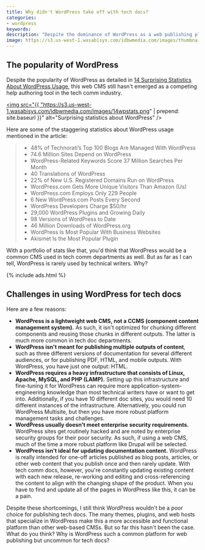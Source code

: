 ```yaml
---
title: Why didn't WordPress take off with tech docs?
categories:
- wordpress
keywords:
description: "Despite the dominance of WordPress as a web publishing platform, which is used for nearly 75 million websites today, WordPress has rarely been used by technical writers as a platform for publishing technical documentation. Some of the reasons WordPress is avoided is due to its heavy LAMP stack architecture,  lack of component content re-use, and inability to publish multiple outputs such as PDF."
image: https://s3.us-west-1.wasabisys.com/idbwmedia.com/images/thumbnails/14wpstatsthumb.png
---
```


## The popularity of WordPress
Despite the popularity of WordPress as detailed in [14 Surprising Statistics About WordPress Usage](https://managewp.com/14-surprising-statistics-about-wordpress-usage), this web CMS still hasn't emerged as a competing help authoring tool in the tech comm industry.

<a href="https://managewp.com/14-surprising-statistics-about-wordpress-usage"><img src="{{ "https://s3.us-west-1.wasabisys.com/idbwmedia.com/images/14wpstats.png" | prepend: site.baseurl }}" alt="Surprising statistics about WordPress" /></a>

Here are some of the staggering statistics about WordPress usage mentioned in the article:

>
> * 48% of Technorati’s Top 100 Blogs Are Managed With WordPress
> * 74.6 Million Sites Depend on WordPress
> * WordPress-Related Keywords Score 37 Million Searches Per Month
> * 40 Translations of WordPress
> * 22% of New U.S. Registered Domains Run on WordPress
> * WordPress.com Gets More Unique Visitors Than Amazon (Us)
> * WordPress.com Employs Only 229 People
> * 6 New WordPress.com Posts Every Second
> * WordPress Developers Charge $50/hr
> * 29,000 WordPress Plugins and Growing Daily
> * 98 Versions of WordPress to Date
> * 46 Million Downloads of WordPress.org
> * WordPress Is Most Popular With Business Websites
> * Akismet Is the Most Popular Plugin

With a portfolio of stats like that, you'd think that WordPress would be a common CMS used in tech comm departments as well. But as far as I can tell, WordPress is rarely used by technical writers. Why?

{% include ads.html %}

## Challenges in using WordPress for tech docs

Here are a few reasons:

* **WordPress is a lightweight web CMS, not a CCMS (component content management system).** As such, it isn't optimized for chunking different components and reusing those chunks in different outputs. The latter is much more common in tech doc departments.
* **WordPress isn't meant for publishing multiple outputs of content**, such as three different versions of documentation for several different audiences, or for publishing PDF, HTML, and mobile outputs. With WordPress, you have just one output: HTML.
* **WordPress requires a heavy infrastructure that consists of Linux, Apache, MySQL, and PHP (LAMP).** Setting up this infrastructure and fine-tuning it for WordPress can require more application-system-engineering knowledge than most technical writers have or want to get into. Additionally, if you have 10 different doc sites, you would need 10 different instances of the infrastructure. Alternatively, you could run WordPress Multisite, but then you have more robust platform management tasks and challenges.
* **WordPress usually doesn't meet enterprise security requirements.** WordPress sites get routinely hacked and are noted by enterprise security groups for their poor security. As such, if using a web CMS, much of the time a more robust platform like Drupal will be selected.
* **WordPress isn't ideal for updating documentation content.** WordPress is really intended for one-off articles published as blog posts, articles, or other web content that you publish once and then rarely update. With tech comm docs, however, you're constantly updating existing content with each new release, re-working and editing and cross-referencing the content to align with the changing shape of the product. When you have to find and update all of the pages in WordPress like this, it can be a pain.

Despite these shortcomings, I still think WordPress wouldn't be a poor choice for publishing tech docs. The many themes, plugins, and web hosts that specialize in WordPress make this a more accessible and functional platform than other web-based CMSs. But so far this hasn't been the case. What do you think? Why is WordPress such a common platform for web publishing but uncommon for tech docs?
